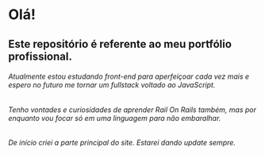 # Olá!
## Este repositório é referente ao meu portfólio profissional.
###### Atualmente estou estudando front-end para aperfeiçoar cada vez mais e espero no futuro me tornar um fullstack voltado ao JavaScript.
###### Tenho vontades e curiosidades de aprender Rail On Rails também, mas por enquanto vou focar só em uma linguagem para não embaralhar.


###### De início criei a parte principal do site. Estarei dando update sempre.

